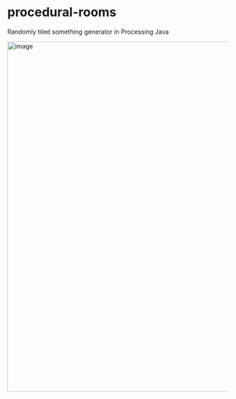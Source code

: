 # procedural-rooms
Randomly tiled something generator in Processing Java

<img width="798" alt="image" src="https://github.com/pi4erd/procedural-rooms/assets/47721763/56f8f0f6-e950-4bf8-9baa-e25693b04800">

